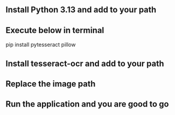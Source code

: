 ## Install Python 3.13 and add to your path
## Execute below in terminal
pip install pytesseract pillow
## Install tesseract-ocr and add to your path
## Replace the image path 
## Run the application and you are good to go


